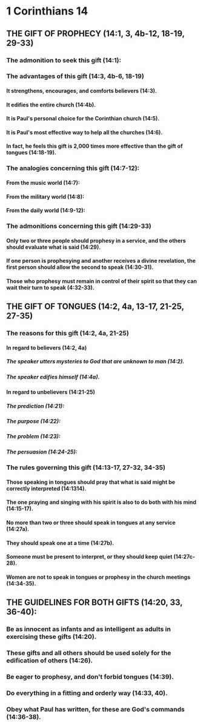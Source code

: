 ---
---
# 1 Corinthians 14 
## THE GIFT OF PROPHECY (14:1, 3, 4b-12, 18-19, 29-33) 
###  The admonition to seek this gift (14:1): 
###  The advantages of this gift (14:3, 4b-6, 18-19) 
####  It strengthens, encourages, and comforts believers (14:3). 
####  It edifies the entire church (14:4b). 
####  It is Paul\'s personal choice for the Corinthian church (14:5). 
####  It is Paul\'s most effective way to help all the churches (14:6). 
####  In fact, he feels this gift is 2,000 times more effective than the gift of tongues (14:18-19). 
###  The analogies concerning this gift (14:7-12): 
####  From the music world (14:7): 
####  From the military world (14:8): 
####  From the daily world (14:9-12): 
###  The admonitions concerning this gift (14:29-33) 
####  Only two or three people should prophesy in a service, and the others should evaluate what is said (14:29). 
####  If one person is prophesying and another receives a divine revelation, the first person should allow the second to speak (14:30-31). 
####  Those who prophesy must remain in control of their spirit so that they can wait their turn to speak (4:32-33). 
## THE GIFT OF TONGUES (14:2, 4a, 13-17, 21-25, 27-35) 
###  The reasons for this gift (14:2, 4a, 21-25) 
####  In regard to believers (14:2, 4a) 
#####  The speaker utters mysteries to God that are unknown to man (14:2). 
#####  The speaker edifies himself (14:4a). 
####  In regard to unbelievers (14:21-25) 
#####  The prediction (14:21): 
#####  The purpose (14:22): 
#####  The problem (14:23): 
#####  The persuasion (14:24-25): 
###  The rules governing this gift (14:13-17, 27-32, 34-35) 
####  Those speaking in tongues should pray that what is said might be correctly interpreted (14:1314). 
####  The one praying and singing with his spirit is also to do both with his mind (14:15-17). 
####  No more than two or three should speak in tongues at any service (14:27a). 
####  They should speak one at a time (14:27b). 
####  Someone must be present to interpret, or they should keep quiet (14:27c-28). 
####  Women are not to speak in tongues or prophesy in the church meetings (14:34-35). 
## THE GUIDELINES FOR BOTH GIFTS (14:20, 33, 36-40): 
###  Be as innocent as infants and as intelligent as adults in exercising these gifts (14:20). 
###  These gifts and all others should be used solely for the edification of others (14:26). 
###  Be eager to prophesy, and don\'t forbid tongues (14:39). 
###  Do everything in a fitting and orderly way (14:33, 40). 
###  Obey what Paul has written, for these are God\'s commands (14:36-38). 
